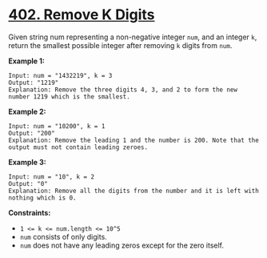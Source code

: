 # [402. Remove K Digits](https://leetcode.com/problems/remove-k-digits/description/)

Given string num representing a non-negative integer `num`, and an integer `k`, return the smallest possible integer after removing `k` digits from `num`.

**Example 1:** 

```
Input: num = "1432219", k = 3
Output: "1219"
Explanation: Remove the three digits 4, 3, and 2 to form the new number 1219 which is the smallest.
```

**Example 2:** 

```
Input: num = "10200", k = 1
Output: "200"
Explanation: Remove the leading 1 and the number is 200. Note that the output must not contain leading zeroes.
```

**Example 3:** 

```
Input: num = "10", k = 2
Output: "0"
Explanation: Remove all the digits from the number and it is left with nothing which is 0.
```

**Constraints:** 

- `1 <= k <= num.length <= 10^5`
- `num` consists of only digits.
- `num` does not have any leading zeros except for the zero itself.